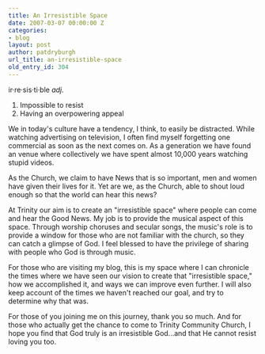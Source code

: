 ```yaml
---
title: An Irresistible Space
date: 2007-03-07 00:00:00 Z
categories:
- blog
layout: post
author: patdryburgh
url_title: an-irresistible-space
old_entry_id: 304
---
```


ir·re·sis·ti·ble 
<em>adj.</em>

1. Impossible to resist
2. Having an overpowering appeal

We in today's culture have a tendency, I think, to easily be distracted. While watching advertising on television, I often find myself forgetting one commercial as soon as the next comes on. As a generation we have found an venue where collectively we have spent almost 10,000 years watching stupid videos.

As the Church, we claim to have News that is so important, men and women have given their lives for it. Yet are we, as the Church, able to shout loud enough so that the world can hear this news?

At Trinity our aim is to create an "irresistible space" where people can come and hear the Good News. My job is to provide the musical aspect of this space. Through worship choruses and secular songs, the music's role is to provide a window for those who are not familiar with the church, so they can catch a glimpse of God. I feel blessed to have the privilege of sharing with people who God is through music. 

For those who are visiting my blog, this is my space where I can chronicle the times where we have seen our vision to create that "irresistible space," how we accomplished it, and ways we can improve even further. I will also keep account of the times we haven't reached our goal, and try to determine why that was. 

For those of you joining me on this journey, thank you so much. And for those who actually get the chance to come to Trinity Community Church, I hope you find that God truly is an irresistible God...and that He cannot resist loving you too.